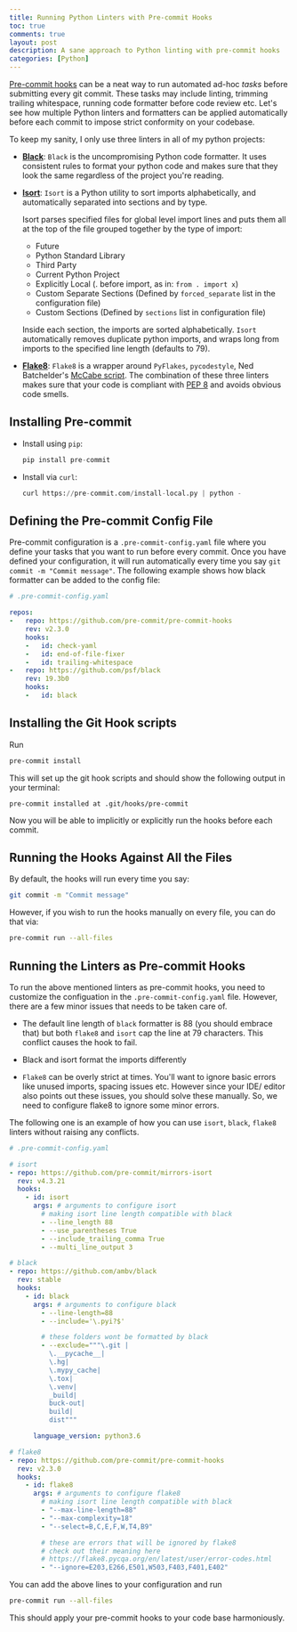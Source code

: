 ```yaml
---
title: Running Python Linters with Pre-commit Hooks
toc: true
comments: true
layout: post
description: A sane approach to Python linting with pre-commit hooks
categories: [Python]
---
```


[Pre-commit hooks](https://pre-commit.com/#introduction) can be a neat way to run automated ad-hoc *tasks* before submitting every git commit. These tasks may include linting, trimming trailing whitespace, running code formatter before code review etc. Let's see how multiple Python linters and formatters can be applied automatically before each commit to impose strict conformity on your codebase.

To keep my sanity, I only use three linters in all of my python projects:

* **[Black](https://github.com/psf/black)**: `Black` is the uncompromising Python code formatter. It uses consistent rules to format your python code and makes sure that they look the same regardless of the project you're reading.

* **[Isort](https://github.com/timothycrosley/isort)**: `Isort` is a Python utility to sort imports alphabetically, and automatically separated into sections and by type.

    Isort parses specified files for global level import lines and puts them all at the top of the file grouped together by the type of import:

    - Future
    - Python Standard Library
    - Third Party
    - Current Python Project
    - Explicitly Local (. before import, as in: `from . import x`)
    - Custom Separate Sections (Defined by `forced_separate` list in the configuration file)
    - Custom Sections (Defined by `sections` list in configuration file)

    Inside each section, the imports are sorted alphabetically. `Isort` automatically removes duplicate python imports, and wraps long from imports to the specified line length (defaults to 79).

* **[Flake8](https://github.com/PyCQA/flake8)**: `Flake8` is a wrapper around `PyFlakes`, `pycodestyle`, Ned Batchelder's [McCabe script](https://github.com/PyCQA/mccabe). The combination of these three linters makes sure that your code is compliant with [PEP 8](https://www.python.org/dev/peps/pep-0008/) and avoids obvious code smells.

## Installing Pre-commit

* Install using `pip`:

    ```python
    pip install pre-commit
    ```

* Install via `curl`:

    ```python
    curl https://pre-commit.com/install-local.py | python -
    ```

## Defining the Pre-commit Config File

Pre-commit configuration is a `.pre-commit-config.yaml` file where you define your tasks that you want to run before every commit. Once you have defined your configuration, it will run automatically every time you say `git commit -m "Commit message"`. The following example shows how black formatter can be added to the config file:

```yaml
# .pre-commit-config.yaml

repos:
-   repo: https://github.com/pre-commit/pre-commit-hooks
    rev: v2.3.0
    hooks:
    -   id: check-yaml
    -   id: end-of-file-fixer
    -   id: trailing-whitespace
-   repo: https://github.com/psf/black
    rev: 19.3b0
    hooks:
    -   id: black
```

## Installing the Git Hook scripts

Run

```bash
pre-commit install
```

This will set up the git hook scripts and should show the following output in your terminal:

```
pre-commit installed at .git/hooks/pre-commit
```

Now you will be able to implicitly or explicitly run the hooks before each commit.

## Running the Hooks Against All the Files
By default, the hooks will run every time you say:

```bash
git commit -m "Commit message"
```

However, if you wish to run the hooks manually on every file, you can do that via:

```bash
pre-commit run --all-files
```

## Running the Linters as Pre-commit Hooks

To run the above mentioned linters as pre-commit hooks, you need to customize the configuation in the `.pre-commit-config.yaml` file. However, there are a few minor issues that needs to be taken care of.

* The default line length of `black` formatter is 88 (you should embrace that) but both `flake8` and `isort` cap the line at 79 characters. This conflict causes the hook to fail.

* Black and isort format the imports differently

* `Flake8` can be overly strict at times. You'll want to ignore basic errors like unused imports, spacing issues etc. However since your IDE/ editor also points out these issues, you should solve these manually. So, we need to configure flake8 to ignore some minor errors.

The following one is an example of how you can use `isort`, `black`, `flake8` linters without raising any conflicts.

```yaml
# .pre-commit-config.yaml

# isort
- repo: https://github.com/pre-commit/mirrors-isort
  rev: v4.3.21
  hooks:
    - id: isort
      args: # arguments to configure isort
        # making isort line length compatible with black
        - --line_length 88
        - --use_parentheses True
        - --include_trailing_comma True
        - --multi_line_output 3

# black
- repo: https://github.com/ambv/black
  rev: stable
  hooks:
    - id: black
      args: # arguments to configure black
        - --line-length=88
        - --include='\.pyi?$'

        # these folders wont be formatted by black
        - --exclude="""\.git |
          \.__pycache__|
          \.hg|
          \.mypy_cache|
          \.tox|
          \.venv|
          _build|
          buck-out|
          build|
          dist"""

      language_version: python3.6

# flake8
- repo: https://github.com/pre-commit/pre-commit-hooks
  rev: v2.3.0
  hooks:
    - id: flake8
      args: # arguments to configure flake8
        # making isort line length compatible with black
        - "--max-line-length=88"
        - "--max-complexity=18"
        - "--select=B,C,E,F,W,T4,B9"

        # these are errors that will be ignored by flake8
        # check out their meaning here
        # https://flake8.pycqa.org/en/latest/user/error-codes.html
        - "--ignore=E203,E266,E501,W503,F403,F401,E402"
```

You can add the above lines to your configuration and run

```bash
pre-commit run --all-files
```

This should apply your pre-commit hooks to your code base harmoniously.
